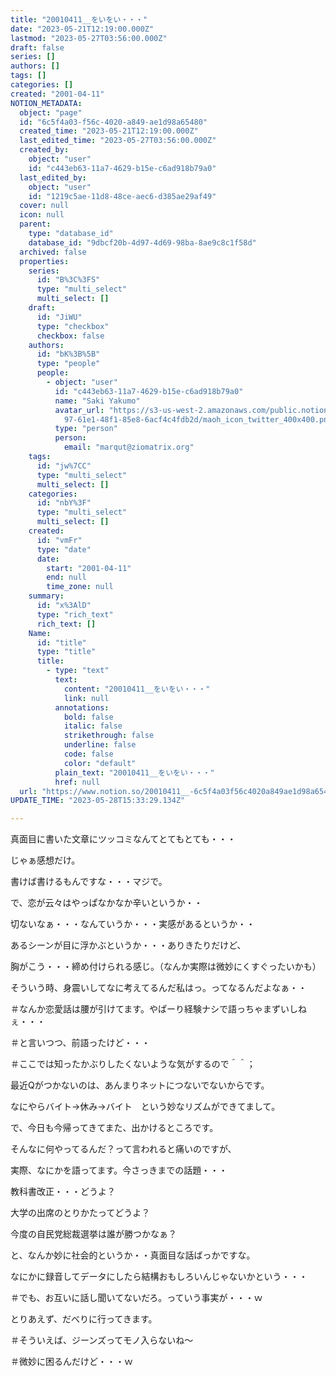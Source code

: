 ```yaml
---
title: "20010411__をいをい・・・"
date: "2023-05-21T12:19:00.000Z"
lastmod: "2023-05-27T03:56:00.000Z"
draft: false
series: []
authors: []
tags: []
categories: []
created: "2001-04-11"
NOTION_METADATA:
  object: "page"
  id: "6c5f4a03-f56c-4020-a849-ae1d98a65480"
  created_time: "2023-05-21T12:19:00.000Z"
  last_edited_time: "2023-05-27T03:56:00.000Z"
  created_by:
    object: "user"
    id: "c443eb63-11a7-4629-b15e-c6ad918b79a0"
  last_edited_by:
    object: "user"
    id: "1219c5ae-11d8-48ce-aec6-d385ae29af49"
  cover: null
  icon: null
  parent:
    type: "database_id"
    database_id: "9dbcf20b-4d97-4d69-98ba-8ae9c8c1f58d"
  archived: false
  properties:
    series:
      id: "B%3C%3FS"
      type: "multi_select"
      multi_select: []
    draft:
      id: "JiWU"
      type: "checkbox"
      checkbox: false
    authors:
      id: "bK%3B%5B"
      type: "people"
      people:
        - object: "user"
          id: "c443eb63-11a7-4629-b15e-c6ad918b79a0"
          name: "Saki Yakumo"
          avatar_url: "https://s3-us-west-2.amazonaws.com/public.notion-static.com/3ad1c4\
            97-61e1-48f1-85e8-6acf4c4fdb2d/maoh_icon_twitter_400x400.png"
          type: "person"
          person:
            email: "marqut@ziomatrix.org"
    tags:
      id: "jw%7CC"
      type: "multi_select"
      multi_select: []
    categories:
      id: "nbY%3F"
      type: "multi_select"
      multi_select: []
    created:
      id: "vmFr"
      type: "date"
      date:
        start: "2001-04-11"
        end: null
        time_zone: null
    summary:
      id: "x%3AlD"
      type: "rich_text"
      rich_text: []
    Name:
      id: "title"
      type: "title"
      title:
        - type: "text"
          text:
            content: "20010411__をいをい・・・"
            link: null
          annotations:
            bold: false
            italic: false
            strikethrough: false
            underline: false
            code: false
            color: "default"
          plain_text: "20010411__をいをい・・・"
          href: null
  url: "https://www.notion.so/20010411__-6c5f4a03f56c4020a849ae1d98a65480"
UPDATE_TIME: "2023-05-28T15:33:29.134Z"

---
```

<link rel="stylesheet" href="https://cdn.jsdelivr.net/npm/katex@0.16.2/dist/katex.min.css" integrity="sha384-bYdxxUwYipFNohQlHt0bjN/LCpueqWz13HufFEV1SUatKs1cm4L6fFgCi1jT643X" crossorigin="anonymous">


真面目に書いた文章にツッコミなんてとてもとても・・・


じゃぁ感想だけ。


書けば書けるもんですな・・・マジで。


で、恋が云々はやっぱなかなか辛いというか・・


切ないなぁ・・・なんていうか・・・実感があるというか・・


あるシーンが目に浮かぶというか・・・ありきたりだけど、


胸がこう・・・締め付けられる感じ。（なんか実際は微妙にくすぐったいかも）


そういう時、身震いしてなに考えてるんだ私はっ。ってなるんだよなぁ・・


＃なんか恋愛話は腰が引けてます。やぱーり経験ナシで語っちゃまずいしねぇ・・・


＃と言いつつ、前語ったけど・・・


＃ここでは知ったかぶりしたくないような気がするので＾＾；


最近Qがつかないのは、あんまりネットにつないでないからです。


なにやらバイト→休み→バイト　という妙なリズムができてまして。


で、今日も今帰ってきてまた、出かけるところです。


そんなに何やってるんだ？って言われると痛いのですが、


実際、なにかを語ってます。今さっきまでの話題・・・


教科書改正・・・どうよ？


大学の出席のとりかたってどうよ？


今度の自民党総裁選挙は誰が勝つかなぁ？


と、なんか妙に社会的というか・・真面目な話ばっかですな。


なにかに録音してデータにしたら結構おもしろいんじゃないかという・・・


＃でも、お互いに話し聞いてないだろ。っていう事実が・・・ｗ


とりあえず、だべりに行ってきます。


＃そういえば、ジーンズってモノ入らないね～


＃微妙に困るんだけど・・・ｗ

